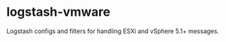 logstash-vmware
===============

Logstash configs and filters for handling ESXi and vSphere 5.1+ messages.
